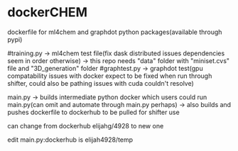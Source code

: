 # dockerCHEM
dockerfile for ml4chem and graphdot python packages(available through pypi)

#training.py -> ml4chem test file(fix dask distributed issues dependencies seem in order otherwise)
-> this repo needs "data" folder with "miniset.cvs" file and "3D_generation" folder
#graphtest.py -> graphdot test(gpu compatability issues with docker expect to be fixed when run through shifter, could also be pathing issues with cuda couldn't resolve)

main.py -> builds intermediate python docker which users could run main.py(can omit and automate through main.py perhaps)
-> also builds and pushes dockerfile to dockerhub to be pulled for shifter use

can change from dockerhub elijahg/4928 to new one


edit main.py:dockerhub is elijah4928/temp
